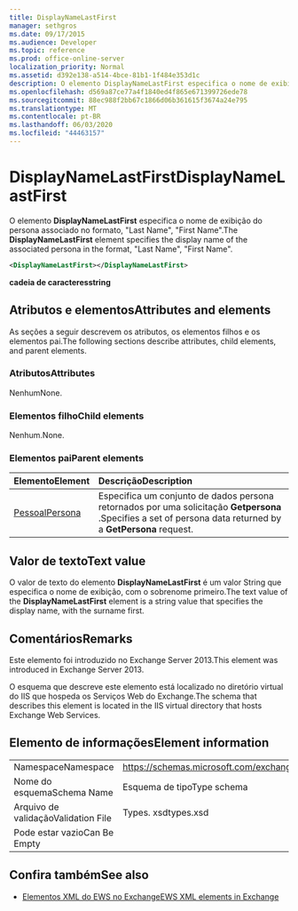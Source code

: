 ```yaml
---
title: DisplayNameLastFirst
manager: sethgros
ms.date: 09/17/2015
ms.audience: Developer
ms.topic: reference
ms.prod: office-online-server
localization_priority: Normal
ms.assetid: d392e138-a514-4bce-81b1-1f484e353d1c
description: O elemento DisplayNameLastFirst especifica o nome de exibição do persona associado no formato, sobrenome, nome.
ms.openlocfilehash: d569a87ce77a4f1840ed4f865e671399726ede78
ms.sourcegitcommit: 88ec988f2bb67c1866d06b361615f3674a24e795
ms.translationtype: MT
ms.contentlocale: pt-BR
ms.lasthandoff: 06/03/2020
ms.locfileid: "44463157"
---
```

# <a name="displaynamelastfirst"></a><span data-ttu-id="57ebd-103">DisplayNameLastFirst</span><span class="sxs-lookup"><span data-stu-id="57ebd-103">DisplayNameLastFirst</span></span>

<span data-ttu-id="57ebd-104">O elemento **DisplayNameLastFirst** especifica o nome de exibição do persona associado no formato, "Last Name", "First Name".</span><span class="sxs-lookup"><span data-stu-id="57ebd-104">The **DisplayNameLastFirst** element specifies the display name of the associated persona in the format, "Last Name", "First Name".</span></span> 
  
```XML
<DisplayNameLastFirst></DisplayNameLastFirst>
```

 <span data-ttu-id="57ebd-105">**cadeia de caracteres**</span><span class="sxs-lookup"><span data-stu-id="57ebd-105">**string**</span></span>
## <a name="attributes-and-elements"></a><span data-ttu-id="57ebd-106">Atributos e elementos</span><span class="sxs-lookup"><span data-stu-id="57ebd-106">Attributes and elements</span></span>

<span data-ttu-id="57ebd-107">As seções a seguir descrevem os atributos, os elementos filhos e os elementos pai.</span><span class="sxs-lookup"><span data-stu-id="57ebd-107">The following sections describe attributes, child elements, and parent elements.</span></span>
  
### <a name="attributes"></a><span data-ttu-id="57ebd-108">Atributos</span><span class="sxs-lookup"><span data-stu-id="57ebd-108">Attributes</span></span>

<span data-ttu-id="57ebd-109">Nenhum</span><span class="sxs-lookup"><span data-stu-id="57ebd-109">None.</span></span>
  
### <a name="child-elements"></a><span data-ttu-id="57ebd-110">Elementos filho</span><span class="sxs-lookup"><span data-stu-id="57ebd-110">Child elements</span></span>

<span data-ttu-id="57ebd-111">Nenhum.</span><span class="sxs-lookup"><span data-stu-id="57ebd-111">None.</span></span>
  
### <a name="parent-elements"></a><span data-ttu-id="57ebd-112">Elementos pai</span><span class="sxs-lookup"><span data-stu-id="57ebd-112">Parent elements</span></span>

|<span data-ttu-id="57ebd-113">**Elemento**</span><span class="sxs-lookup"><span data-stu-id="57ebd-113">**Element**</span></span>|<span data-ttu-id="57ebd-114">**Descrição**</span><span class="sxs-lookup"><span data-stu-id="57ebd-114">**Description**</span></span>|
|:-----|:-----|
|[<span data-ttu-id="57ebd-115">Pessoal</span><span class="sxs-lookup"><span data-stu-id="57ebd-115">Persona</span></span>](persona.md) <br/> |<span data-ttu-id="57ebd-116">Especifica um conjunto de dados persona retornados por uma solicitação **Getpersona** .</span><span class="sxs-lookup"><span data-stu-id="57ebd-116">Specifies a set of persona data returned by a **GetPersona** request.</span></span>  <br/> |
   
## <a name="text-value"></a><span data-ttu-id="57ebd-117">Valor de texto</span><span class="sxs-lookup"><span data-stu-id="57ebd-117">Text value</span></span>

<span data-ttu-id="57ebd-118">O valor de texto do elemento **DisplayNameLastFirst** é um valor String que especifica o nome de exibição, com o sobrenome primeiro.</span><span class="sxs-lookup"><span data-stu-id="57ebd-118">The text value of the **DisplayNameLastFirst** element is a string value that specifies the display name, with the surname first.</span></span> 
  
## <a name="remarks"></a><span data-ttu-id="57ebd-119">Comentários</span><span class="sxs-lookup"><span data-stu-id="57ebd-119">Remarks</span></span>

<span data-ttu-id="57ebd-120">Este elemento foi introduzido no Exchange Server 2013.</span><span class="sxs-lookup"><span data-stu-id="57ebd-120">This element was introduced in Exchange Server 2013.</span></span>
  
<span data-ttu-id="57ebd-121">O esquema que descreve este elemento está localizado no diretório virtual do IIS que hospeda os Serviços Web do Exchange.</span><span class="sxs-lookup"><span data-stu-id="57ebd-121">The schema that describes this element is located in the IIS virtual directory that hosts Exchange Web Services.</span></span>
  
## <a name="element-information"></a><span data-ttu-id="57ebd-122">Elemento de informações</span><span class="sxs-lookup"><span data-stu-id="57ebd-122">Element information</span></span>

|||
|:-----|:-----|
|<span data-ttu-id="57ebd-123">Namespace</span><span class="sxs-lookup"><span data-stu-id="57ebd-123">Namespace</span></span>  <br/> |https://schemas.microsoft.com/exchange/services/2006/types  <br/> |
|<span data-ttu-id="57ebd-124">Nome do esquema</span><span class="sxs-lookup"><span data-stu-id="57ebd-124">Schema Name</span></span>  <br/> |<span data-ttu-id="57ebd-125">Esquema de tipo</span><span class="sxs-lookup"><span data-stu-id="57ebd-125">Type schema</span></span>  <br/> |
|<span data-ttu-id="57ebd-126">Arquivo de validação</span><span class="sxs-lookup"><span data-stu-id="57ebd-126">Validation File</span></span>  <br/> |<span data-ttu-id="57ebd-127">Types. xsd</span><span class="sxs-lookup"><span data-stu-id="57ebd-127">types.xsd</span></span>  <br/> |
|<span data-ttu-id="57ebd-128">Pode estar vazio</span><span class="sxs-lookup"><span data-stu-id="57ebd-128">Can Be Empty</span></span>  <br/> ||
   
## <a name="see-also"></a><span data-ttu-id="57ebd-129">Confira também</span><span class="sxs-lookup"><span data-stu-id="57ebd-129">See also</span></span>

- [<span data-ttu-id="57ebd-130">Elementos XML do EWS no Exchange</span><span class="sxs-lookup"><span data-stu-id="57ebd-130">EWS XML elements in Exchange</span></span>](ews-xml-elements-in-exchange.md)


